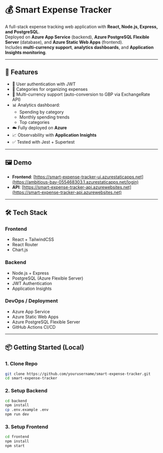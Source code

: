 # 💰 Smart Expense Tracker

A full-stack expense tracking web application with **React, Node.js, Express, and PostgreSQL**.  
Deployed on **Azure App Service** (backend), **Azure PostgreSQL Flexible Server** (database), and **Azure Static Web Apps** (frontend).  
Includes **multi-currency support**, **analytics dashboards**, and **Application Insights monitoring**.

---

## 🚀 Features

- 🔐 User authentication with JWT
- 📂 Categories for organizing expenses
- 💱 Multi-currency support (auto-conversion to GBP via ExchangeRate API)
- 📊 Analytics dashboard:
  - Spending by category
  - Monthly spending trends
  - Top categories
- ☁️ Fully deployed on **Azure**
- 📈 Observability with **Application Insights**
- ✅ Tested with Jest + Supertest

---

## 🖼️ Demo

- **Frontend**: [https://smart-expense-tracker-ui.azurestaticapps.net](https://ambitious-bay-055468303.1.azurestaticapps.net/login)  
- **API**: [https://smart-expense-tracker-api.azurewebsites.net](https://smart-expense-tracker-api.azurewebsites.net)

---

## 🛠️ Tech Stack

### Frontend

- React + TailwindCSS
- React Router
- Chart.js

### Backend

- Node.js + Express
- PostgreSQL (Azure Flexible Server)
- JWT Authentication
- Application Insights

### DevOps / Deployment

- Azure App Service
- Azure Static Web Apps
- Azure PostgreSQL Flexible Server
- GitHub Actions CI/CD

---

## 📦 Getting Started (Local)

### 1. Clone Repo

```bash
git clone https://github.com/yourusername/smart-expense-tracker.git
cd smart-expense-tracker
```

### 2. Setup Backend

```bash
cd backend
npm install
cp .env.example .env   
npm run dev
```

### 3. Setup Frontend

```bash
cd frontend
npm install
npm start
```